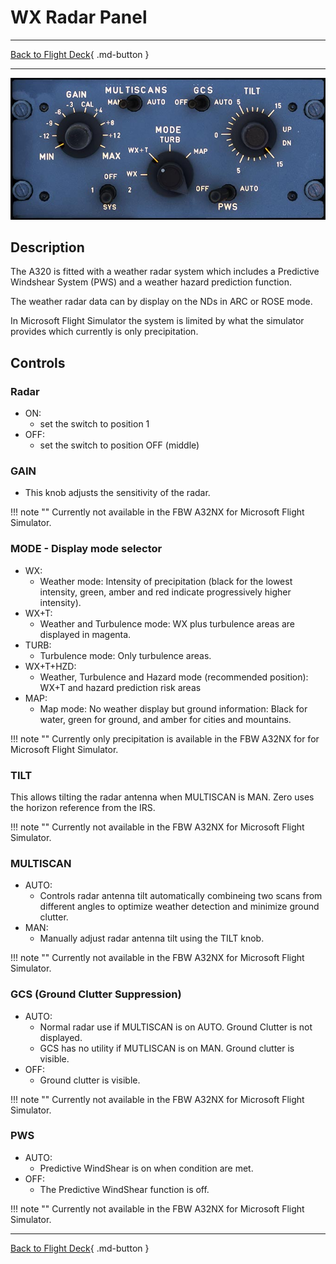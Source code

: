 # WX Radar Panel

---

[Back to Flight Deck](../index.md){ .md-button }

---

![WX Radar Panel](../../../assets/a32nx-briefing/pedestal/WX-radar-Panel.jpg "WX Radar Panel")

## Description

The A320 is fitted with a weather radar system which includes a Predictive Windshear System (PWS) and a weather hazard prediction function.

The weather radar data can by display on the NDs in ARC or ROSE mode.

In Microsoft Flight Simulator the system is limited by what the simulator provides which currently is only precipitation.

## Controls

### Radar

- ON:
    - set the switch to position 1
- OFF:
    - set the switch to position OFF (middle)

### GAIN

- This knob adjusts the sensitivity of the radar.

!!! note ""
    Currently not available in the FBW A32NX for Microsoft Flight Simulator.

### MODE - Display mode selector

- WX:
    - Weather mode: Intensity of precipitation (black for the lowest intensity, green, amber and red indicate progressively higher intensity).
- WX+T:
    - Weather and Turbulence mode: WX plus turbulence areas are displayed in magenta.
- TURB:
    - Turbulence mode: Only turbulence areas.
- WX+T+HZD:
    - Weather, Turbulence and Hazard mode (recommended position): WX+T and hazard prediction risk areas
- MAP:
    - Map mode: No weather display but ground information: Black for water, green for ground, and amber for cities and mountains.

!!! note ""
    Currently only precipitation is available in the FBW A32NX for for Microsoft Flight Simulator.

###  TILT

This allows tilting the radar antenna when MULTISCAN is MAN. Zero uses the horizon reference from the IRS.

!!! note ""
    Currently not available in the FBW A32NX for Microsoft Flight Simulator.

### MULTISCAN

- AUTO:
    - Controls radar antenna tilt automatically combineing two scans from different angles to optimize weather detection and minimize ground clutter.
- MAN:
    - Manually adjust radar antenna tilt using the TILT knob.

!!! note ""
    Currently not available in the FBW A32NX for Microsoft Flight Simulator.

### GCS (Ground Clutter Suppression)

- AUTO:
    - Normal radar use if MULTISCAN is on AUTO. Ground Clutter is not displayed.
    - GCS has no utility if MUTLISCAN is on MAN. Ground clutter is visible.
- OFF:
    - Ground clutter is visible.

!!! note ""
    Currently not available in the FBW A32NX for Microsoft Flight Simulator.

### PWS

- AUTO:
    - Predictive WindShear is on when condition are met.
- OFF:
    - The Predictive WindShear function is off.

!!! note ""
    Currently not available in the FBW A32NX for Microsoft Flight Simulator.

---

[Back to Flight Deck](../index.md){ .md-button }

